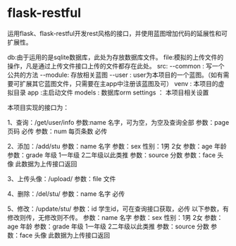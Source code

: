 # flask-restful
运用flask、flask-restful开发rest风格的接口，并使用蓝图增加代码的延展性和可扩展性。


db:由于运用的是sqlite数据库，此处为存放数据库文件。
file:模拟的上传文件的操作，凡是通过上传文件接口上传的文件都存在此处。
src:
  --common : 写一个公共的方法
  --module: 存放相关蓝图
    --user : user为本项目的一个蓝图。（如有需要可扩展其它蓝图文件，只需要在主app中注册该蓝图及可）
venv : 本项目的虚拟目录
app  :主启动文件
models : 数据库orm
settings  ： 本项目相关设置


本项目实现的接口为：

1、查询：/get/user/info
  参数:name   名字，可为空，为空及查询全部
  参数：page  页码   必传
  参数：num   每页条数  必传
  
  
2、添加：/add/stu
  参数：name     名字
  参数：sex      性别：1男 2女
  参数：age      年龄
  参数：grade    年级  1一年级 2二年级以此类推
  参数：source   分数
  参数：face     头像  此数据为上传接口返回
  
 3、上传头像：/upload/
  参数：file   文件
  
  4、删除：/del/stu/
    参数：name   名字 必传
    
    
  5、修改：/update/stu/
    参数：id   学生id，可在查询接口获取，必传
    以下参数，有修改则传，无修改则不传。
    参数：name     名字
    参数：sex      性别：1男 2女
    参数：age      年龄
    参数：grade    年级  1一年级 2二年级以此类推
    参数：source   分数
    参数：face     头像  此数据为上传接口返回
